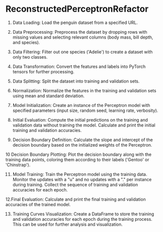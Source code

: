 # ReconstructedPerceptronRefactor 
1. Data Loading: Load the penguin dataset from a specified URL.

2. Data Preprocessing: Preprocess the dataset by dropping rows with missing values and selecting relevant columns (body mass, bill depth, and species).

3. Data Filtering: Filter out one species ('Adelie') to create a dataset with only two classes.

4. Data Transformation: Convert the features and labels into PyTorch tensors for further processing.

5. Data Splitting: Split the dataset into training and validation sets.

6. Normalization: Normalize the features in the training and validation sets using mean and standard deviation.

7. Model Initialization: Create an instance of the Perceptron model with specified parameters (input size, random seed, learning rate, verbosity).

8. Initial Evaluation: Compute the initial predictions on the training and validation data without training the model. Calculate and print the initial training and validation accuracies.

9. Decision Boundary Definition: Calculate the slope and intercept of the decision boundary based on the initialized weights of the Perceptron.

10 Decision Boundary Plotting: Plot the decision boundary along with the training data points, coloring them according to their labels ('Gentoo' or 'Chinstrap').

11. Model Training: Train the Perceptron model using the training data. Monitor the updates with a "u" and no updates with a "." per instance during training. Collect the sequence of training and validation accuracies for each epoch.
 
12.Final Evaluation: Calculate and print the final training and validation accuracies of the trained model.

13. Training Curves Visualization: Create a DataFrame to store the training and validation accuracies for each epoch during the training process. This can be used for further analysis and visualization.
